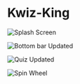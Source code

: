 # Kwiz-King

![Splash Screen](https://user-images.githubusercontent.com/78037912/129005432-717670af-84f5-4086-9b41-9eef3db8ae86.gif)

![Bottom bar Updated](https://user-images.githubusercontent.com/78037912/129003738-f426becc-57e3-458e-be0f-417d57694b1a.gif)

![Quiz Updated](https://user-images.githubusercontent.com/78037912/129004205-9707de76-7ba2-4f1d-ad8d-a694a4c77705.gif)

![Spin Wheel](https://user-images.githubusercontent.com/78037912/129005177-7e52f943-1cdf-4073-9404-f63e9ce3b41c.gif)
